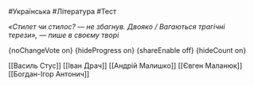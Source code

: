 #Українська #Література #Тест

*«Стилет чи стилос? — не збагнув. Двояко / Вагаються трагічні терези», — пише в своєму творі*

{noChangeVote on}
{hideProgress on}
{shareEnable off}
{hideCount on}

[[Василь Стус]]
[[Іван Драч]]
[[Андрій Малишко]]
[[Євген Маланюк]]
[[Богдан-Ігор Антонич]]
